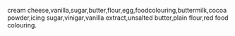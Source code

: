 cream cheese,vanilla,sugar,butter,flour,egg,foodcolouring,buttermilk,cocoa powder,icing sugar,vinigar,vanilla extract,unsalted butter,plain flour,red food colouring.